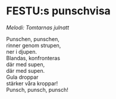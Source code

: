 # FESTU:s punschvisa

_Melodi: Tomtarnas julnatt_

Punschen, punschen,  
rinner genom strupen,  
ner i djupen.  
Blandas, konfronteras  
där med supen,  
där med supen.  
Gula droppar  
stärker våra kroppar!  
Punsch, punsch, punsch!
